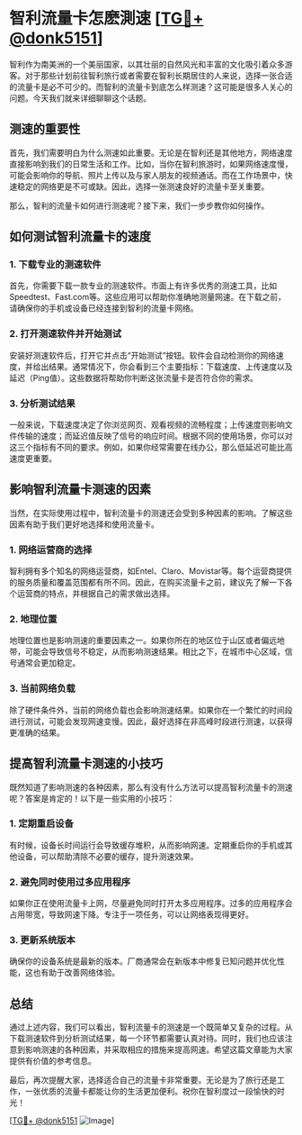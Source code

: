 # 智利流量卡怎麽測速 [[TG💪+ @donk5151](https://t.me/s/donk5151)]

智利作为南美洲的一个美丽国家，以其壮丽的自然风光和丰富的文化吸引着众多游客。对于那些计划前往智利旅行或者需要在智利长期居住的人来说，选择一张合适的流量卡是必不可少的。而智利的流量卡到底怎么样测速？这可能是很多人关心的问题。今天我们就来详细聊聊这个话题。

## 测速的重要性

首先，我们需要明白为什么测速如此重要。无论是在智利还是其他地方，网络速度直接影响到我们的日常生活和工作。比如，当你在智利旅游时，如果网络速度慢，可能会影响你的导航、照片上传以及与家人朋友的视频通话。而在工作场景中，快速稳定的网络更是不可或缺。因此，选择一张测速良好的流量卡至关重要。

那么，智利的流量卡如何进行测速呢？接下来，我们一步步教你如何操作。

## 如何测试智利流量卡的速度

### 1. 下载专业的测速软件

首先，你需要下载一款专业的测速软件。市面上有许多优秀的测速工具，比如Speedtest、Fast.com等。这些应用可以帮助你准确地测量网速。在下载之前，请确保你的手机或设备已经连接到智利的流量卡网络。

### 2. 打开测速软件并开始测试

安装好测速软件后，打开它并点击“开始测试”按钮。软件会自动检测你的网络速度，并给出结果。通常情况下，你会看到三个主要指标：下载速度、上传速度以及延迟（Ping值）。这些数据将帮助你判断这张流量卡是否符合你的需求。

### 3. 分析测试结果

一般来说，下载速度决定了你浏览网页、观看视频的流畅程度；上传速度则影响文件传输的速度；而延迟值反映了信号的响应时间。根据不同的使用场景，你可以对这三个指标有不同的要求。例如，如果你经常需要在线办公，那么低延迟可能比高速度更重要。

## 影响智利流量卡测速的因素

当然，在实际使用过程中，智利流量卡的测速还会受到多种因素的影响。了解这些因素有助于我们更好地选择和使用流量卡。

### 1. 网络运营商的选择

智利拥有多个知名的网络运营商，如Entel、Claro、Movistar等。每个运营商提供的服务质量和覆盖范围都有所不同。因此，在购买流量卡之前，建议先了解一下各个运营商的特点，并根据自己的需求做出选择。

### 2. 地理位置

地理位置也是影响测速的重要因素之一。如果你所在的地区位于山区或者偏远地带，可能会导致信号不稳定，从而影响测速结果。相比之下，在城市中心区域，信号通常会更加稳定。

### 3. 当前网络负载

除了硬件条件外，当前的网络负载也会影响测速结果。如果你在一个繁忙的时间段进行测试，可能会发现网速变慢。因此，最好选择在非高峰时段进行测速，以获得更准确的结果。

## 提高智利流量卡测速的小技巧

既然知道了影响测速的各种因素，那么有没有什么方法可以提高智利流量卡的测速呢？答案是肯定的！以下是一些实用的小技巧：

### 1. 定期重启设备

有时候，设备长时间运行会导致缓存堆积，从而影响网速。定期重启你的手机或其他设备，可以帮助清除不必要的缓存，提升测速效果。

### 2. 避免同时使用过多应用程序

如果你正在使用流量卡上网，尽量避免同时打开太多应用程序。过多的应用程序会占用带宽，导致网速下降。专注于一项任务，可以让网络表现得更好。

### 3. 更新系统版本

确保你的设备系统是最新的版本。厂商通常会在新版本中修复已知问题并优化性能，这也有助于改善网络体验。

## 总结

通过上述内容，我们可以看出，智利流量卡的测速是一个既简单又复杂的过程。从下载测速软件到分析测试结果，每一个环节都需要认真对待。同时，我们也应该注意到影响测速的各种因素，并采取相应的措施来提高网速。希望这篇文章能为大家提供有价值的参考信息。

最后，再次提醒大家，选择适合自己的流量卡非常重要。无论是为了旅行还是工作，一张优质的流量卡都能让你的生活更加便利。祝你在智利度过一段愉快的时光！

[[TG💪+ @donk5151](https://t.me/s/donk5151) ![Image](https://i.postimg.cc/rwNCRYN7/Snipaste-2025-04-30-17-27-05.png)]